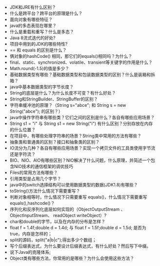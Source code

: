 - JDK和JRE有什么区别？
- 什么是跨平台？跨平台的原理是什么？
- 面向对象有哪些特征？
- java的多态表现在哪里？
- 什么是重载和重写？什么是多态？
- Java 8流式迭代的好处?
- 项目中用到的JDK的哪些特性?
- == 和 equals 的区别是什么？
- 俩对象的hashCode() 相同，那它们的equals()相同吗？为什么？
- final、static、synchronized、volatile、transient等关键字的作用是什么？
- Math.round(-1.5)的值是多少？
- 基础数据类型有哪些？基础数据类型和包装数据类型的区别？什么是装箱和拆箱？
- java中基本数据类型的字节长度？
- String的底层是什么？为什么长度不可变？有什么好处？
- String和StringBuilder、StringBuffer的区别？
- 字符串缓冲池的原理？（String s="abce"; 和 String s = new String("abce"); 的区别？）
- java中操作字符串有哪些类？它们之间的区别是什么？各自有哪些应用场景？
- String s1 = "i" 与 String s1 = new String("i") 有什么区别？分别存放在内存的什么位置？
- 在项目中，有哪些处理字符串的场景？String类中常用的方法有哪些？
- 抽象类和普通类的区别？接口和抽象类的区别？
- IO流分为几种？各自有哪些应用场景？实现一个拷贝文件的工具类使用字节流还是字符流？
- BIO、NIO、AIO有哪些区别？NIO解决了什么问题，什么原理，并简述一个包含NIO技术的通信框架的调优技巧
- Files的常用方法有哪些？
- 引用类型是占用几个字节？
- java中的switch选择结构可以使用数据类型的数据(JDK1.8)有哪些？
- toString()方法什么情况下需要重写？
- 判断对象相等时，什么情况下只需要重写 equals()，什么情况下需要重写 equals(),hashcode()？
- 序列化和反序列化底层如何实现的（ObjectOutputStream 、ObjectInputStream、 readObject  writeObject）?
- char和double的字节，以及在内存的分布是怎样？
- float f = 1.4f;double d = 1.4d; 与 float f = 1.5f;double d = 1.5d; 是否为true，内存是怎样的；
- split的源码，split("a|b|c");得出多少个数组；
- 写个后缀表达式，为什么要设计后缀表达式，有什么好处？然后写下中缀。
- 说下Java的克隆体系;
- Object类有哪些方法，你常用的是哪些？为什么会使用这些方法？

